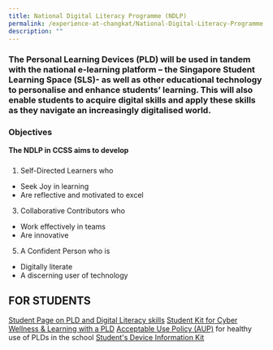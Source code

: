 ```yaml
---
title: National Digital Literacy Programme (NDLP)
permalink: /experience-at-changkat/National-Digital-Literacy-Programme-NDLP
description: ""
---
```

### The Personal Learning Devices (PLD) will be used in tandem with the national e-learning platform – the Singapore Student Learning Space (SLS)- as well as other educational technology to personalise and enhance students’ learning. This will also enable students to acquire digital skills and apply these skills as they navigate an increasingly digitalised world.  

  

### Objectives  
  

**The NDLP in CCSS aims to develop**  

### 

1.  Self-Directed Learners who

*   Seek Joy in learning
*   Are reflective and motivated to excel

3.  Collaborative Contributors who

*   Work effectively in teams
*   Are innovative

5.  A Confident Person who is 

*   Digitally literate
*   A discerning user of technology

FOR STUDENTS
------------

[Student Page on PLD and Digital Literacy skills](https://sites.google.com/moe.edu.sg/ccss-student-hbl-page)
[Student Kit for Cyber Wellness & Learning with a PLD]()
[Acceptable Use Policy (AUP)](/files/2%20Acceptable%20Use%20Policy%20AUP%20Agreement%202022.pdf) for healthy use of PLDs in the school
[Student's Device Information Kit](/files/Appendix_1_-_Student_Device_Information_Kit_updated_12_Mar_-_edited.pdf)